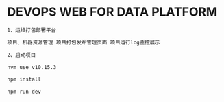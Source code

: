 # DEVOPS WEB FOR DATA PLATFORM

~~~markdown
1、运维打包部署平台

项目、机器资源管理 项目打包发布管理页面 项目运行log监控展示 

2、启动项目  

nvm use v10.15.3 

npm install

npm run dev

~~~

